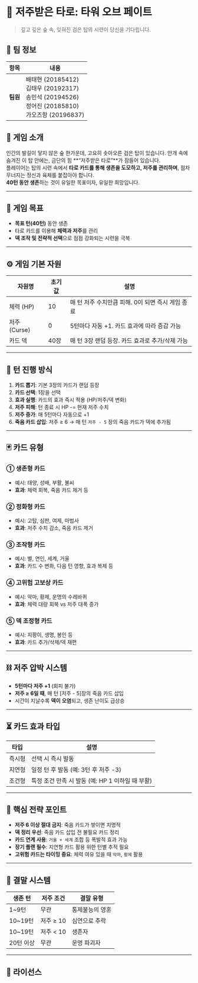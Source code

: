 # 🌌 저주받은 타로: 타워 오브 페이트

> 깊고 깊은 숲 속, 잊혀진 검은 탑의 시련이 당신을 기다립니다.

## 👥 팀 정보

| 항목     | 내용 |
|----------|------|
| **팀원**   |배태현 (20185412)<br> 김태우 (20192317)<br>송민석 (20194526)<br>정어진 (20185810)<br>가오즈항 (20196837) |


## 🧠 게임 소개

인간의 발길이 닿지 않은 숲 한가운데, 고요히 솟아오른 검은 탑이 있습니다. 안개 속에 숨겨진 이 탑 안에는, 금단의 힘 **“저주받은 타로”**가 잠들어 있습니다.  
플레이어는 탑의 시련 속에서 **타로 카드를 통해 생존을 도모하고, 저주를 관리하며**, 점차 무너지는 정신과 육체를 붙잡아야 합니다.  
**40턴 동안 생존**하는 것이 유일한 목표이자, 유일한 희망입니다.

---

## 🎯 게임 목표

- **목표 턴(40턴)** 동안 생존
- 타로 카드를 이용해 **체력과 저주**를 관리
- **덱 조작 및 전략적 선택**으로 점점 강화되는 시련을 극복

---

## ⚙️ 게임 기본 자원

| 자원명    | 초기값 | 설명                                     |
|---------|------|----------------------------------------|
| 체력 (HP) | 10   | 매 턴 저주 수치만큼 피해. 0이 되면 즉시 게임 종료     |
| 저주 (Curse) | 0   | 5턴마다 자동 +1. 카드 효과에 따라 증감 가능          |
| 카드 덱    | 40장  | 매 턴 3장 랜덤 등장. 카드 효과로 추가/삭제 가능       |

---

## 🔁 턴 진행 방식

1. **카드 뽑기**: 기본 3장의 카드가 랜덤 등장  
2. **카드 선택**: 1장을 선택  
3. **효과 실행**: 카드의 효과 즉시 적용 (HP/저주/덱 변화)  
4. **저주 피해**: 턴 종료 시 HP -= 현재 저주 수치  
5. **저주 증가**: 매 5턴마다 자동으로 +1  
6. **죽음 카드 삽입**: 저주 ≥ 6 → 매 턴 `저주 - 5` 장의 죽음 카드가 덱에 추가됨  

---

## 🃏 카드 유형

### ① 생존형 카드
- 예시: 태양, 성배, 부활, 불씨  
- **효과**: 체력 회복, 죽음 카드 제거 등  

### ② 정화형 카드
- 예시: 고탑, 심판, 여제, 마법사  
- **효과**: 저주 수치 감소, 죽음 카드 제거  

### ③ 조작형 카드
- 예시: 별, 연인, 세계, 거울  
- **효과**: 카드 수 변화, 다음 턴 영향, 효과 복제 등  

### ④ 고위험 고보상 카드
- 예시: 악마, 황제, 운명의 수레바퀴  
- **효과**: 체력 대량 회복 vs 저주 대폭 증가  

### ⑤ 덱 조정형 카드
- 예시: 지팡이, 생명, 봉인 등  
- **효과**: 카드 추가/삭제/덱 재편  

---

## ⛓️ 저주 압박 시스템

- **5턴마다 저주 +1** (회피 불가)
- **저주 ≥ 6일 때**, 매 턴 [저주 - 5]장의 죽음 카드 삽입
- 시간이 지날수록 **덱이 오염**되고, 생존 난이도 급상승

---

## ⏳ 카드 효과 타입

| 타입     | 설명                                               |
|--------|--------------------------------------------------|
| 즉시형   | 선택 시 즉시 발동                                     |
| 지연형   | 일정 턴 후 발동 (예: 3턴 후 저주 -3)                   |
| 조건형   | 특정 조건 만족 시 발동 (예: HP 1 이하일 때 부활)        |

---

## 🧠 핵심 전략 포인트

- **저주 6 이상 절대 금지**: 죽음 카드가 쌓이면 치명적  
- **덱 정리 우선**: 죽음 카드 삽입 전 불필요 카드 정리  
- **카드 연계 사용**: `거울 + 세계` 조합 등 폭발적 효과 가능  
- **장기 플랜 필수**: 지연형 카드 활용 위한 턴별 추적 필요  
- **고위험 카드는 타이밍 중요**: 체력 여유 있을 때 `악마`, `황제` 활용

---

## 🏁 결말 시스템

| 생존 턴        | 저주 조건     | 결말 유형             |
|--------------|------------|---------------------|
| 1~9턴         | 무관         | 통제불능의 영혼          |
| 10~19턴       | 저주 ≥ 10   | 심연으로 추락           |
| 10~19턴       | 저주 < 10   | 생존자                |
| 20턴 이상      | 무관         | 운명 파괴자            |

---

## 📜 라이선스
